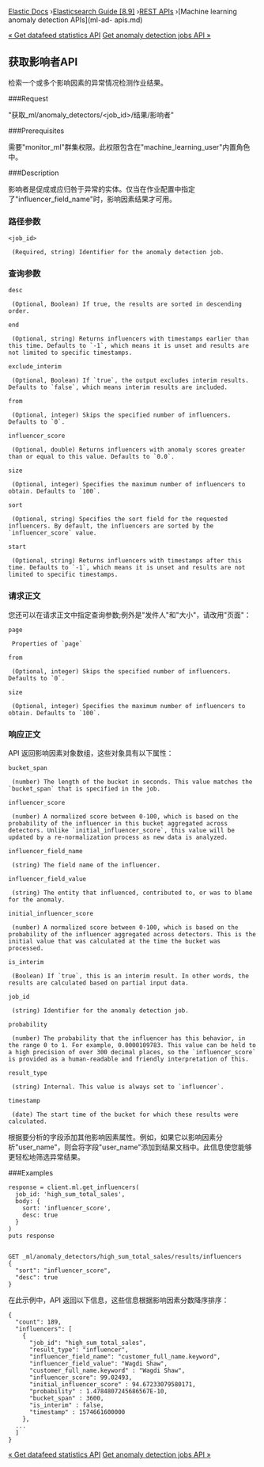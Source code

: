 

[Elastic Docs](/guide/) ›[Elasticsearch Guide [8.9]](index.md) ›[REST
APIs](rest-apis.md) ›[Machine learning anomaly detection APIs](ml-ad-
apis.md)

[« Get datafeed statistics API](ml-get-datafeed-stats.md) [Get anomaly
detection jobs API »](ml-get-job.md)

## 获取影响者API

检索一个或多个影响因素的异常情况检测作业结果。

###Request

"获取_ml/anomaly_detectors/<job_id>/结果/影响者"

###Prerequisites

需要"monitor_ml"群集权限。此权限包含在"machine_learning_user"内置角色中。

###Description

影响者是促成或应归咎于异常的实体。仅当在作业配置中指定了"influencer_field_name"时，影响因素结果才可用。

### 路径参数

`<job_id>`

     (Required, string) Identifier for the anomaly detection job. 

### 查询参数

`desc`

     (Optional, Boolean) If true, the results are sorted in descending order. 
`end`

     (Optional, string) Returns influencers with timestamps earlier than this time. Defaults to `-1`, which means it is unset and results are not limited to specific timestamps. 
`exclude_interim`

     (Optional, Boolean) If `true`, the output excludes interim results. Defaults to `false`, which means interim results are included. 
`from`

     (Optional, integer) Skips the specified number of influencers. Defaults to `0`. 
`influencer_score`

     (Optional, double) Returns influencers with anomaly scores greater than or equal to this value. Defaults to `0.0`. 
`size`

     (Optional, integer) Specifies the maximum number of influencers to obtain. Defaults to `100`. 
`sort`

     (Optional, string) Specifies the sort field for the requested influencers. By default, the influencers are sorted by the `influencer_score` value. 
`start`

     (Optional, string) Returns influencers with timestamps after this time. Defaults to `-1`, which means it is unset and results are not limited to specific timestamps. 

### 请求正文

您还可以在请求正文中指定查询参数;例外是"发件人"和"大小"，请改用"页面"：

`page`

     Properties of `page`

`from`

     (Optional, integer) Skips the specified number of influencers. Defaults to `0`. 
`size`

     (Optional, integer) Specifies the maximum number of influencers to obtain. Defaults to `100`. 

### 响应正文

API 返回影响因素对象数组，这些对象具有以下属性：

`bucket_span`

     (number) The length of the bucket in seconds. This value matches the `bucket_span` that is specified in the job. 
`influencer_score`

     (number) A normalized score between 0-100, which is based on the probability of the influencer in this bucket aggregated across detectors. Unlike `initial_influencer_score`, this value will be updated by a re-normalization process as new data is analyzed. 
`influencer_field_name`

     (string) The field name of the influencer. 
`influencer_field_value`

     (string) The entity that influenced, contributed to, or was to blame for the anomaly. 
`initial_influencer_score`

     (number) A normalized score between 0-100, which is based on the probability of the influencer aggregated across detectors. This is the initial value that was calculated at the time the bucket was processed. 
`is_interim`

     (Boolean) If `true`, this is an interim result. In other words, the results are calculated based on partial input data. 
`job_id`

     (string) Identifier for the anomaly detection job. 
`probability`

     (number) The probability that the influencer has this behavior, in the range 0 to 1. For example, 0.0000109783. This value can be held to a high precision of over 300 decimal places, so the `influencer_score` is provided as a human-readable and friendly interpretation of this. 
`result_type`

     (string) Internal. This value is always set to `influencer`. 
`timestamp`

     (date) The start time of the bucket for which these results were calculated. 

根据要分析的字段添加其他影响因素属性。例如，如果它以影响因素分析"user_name"，则会将字段"user_name"添加到结果文档中。此信息使您能够更轻松地筛选异常结果。

###Examples

    
    
    response = client.ml.get_influencers(
      job_id: 'high_sum_total_sales',
      body: {
        sort: 'influencer_score',
        desc: true
      }
    )
    puts response
    
    
    GET _ml/anomaly_detectors/high_sum_total_sales/results/influencers
    {
      "sort": "influencer_score",
      "desc": true
    }

在此示例中，API 返回以下信息，这些信息根据影响因素分数降序排序：

    
    
    {
      "count": 189,
      "influencers": [
        {
          "job_id": "high_sum_total_sales",
          "result_type": "influencer",
          "influencer_field_name": "customer_full_name.keyword",
          "influencer_field_value": "Wagdi Shaw",
          "customer_full_name.keyword" : "Wagdi Shaw",
          "influencer_score": 99.02493,
          "initial_influencer_score" : 94.67233079580171,
          "probability" : 1.4784807245686567E-10,
          "bucket_span" : 3600,
          "is_interim" : false,
          "timestamp" : 1574661600000
        },
      ...
      ]
    }

[« Get datafeed statistics API](ml-get-datafeed-stats.md) [Get anomaly
detection jobs API »](ml-get-job.md)
